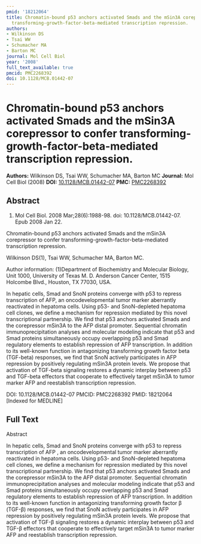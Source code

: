 ```yaml
---
pmid: '18212064'
title: Chromatin-bound p53 anchors activated Smads and the mSin3A corepressor to confer
  transforming-growth-factor-beta-mediated transcription repression.
authors:
- Wilkinson DS
- Tsai WW
- Schumacher MA
- Barton MC
journal: Mol Cell Biol
year: '2008'
full_text_available: true
pmcid: PMC2268392
doi: 10.1128/MCB.01442-07
---
```


# Chromatin-bound p53 anchors activated Smads and the mSin3A corepressor to confer transforming-growth-factor-beta-mediated transcription repression.
**Authors:** Wilkinson DS, Tsai WW, Schumacher MA, Barton MC
**Journal:** Mol Cell Biol (2008)
**DOI:** [10.1128/MCB.01442-07](https://doi.org/10.1128/MCB.01442-07)
**PMC:** [PMC2268392](https://www.ncbi.nlm.nih.gov/pmc/articles/PMC2268392/)

## Abstract

1. Mol Cell Biol. 2008 Mar;28(6):1988-98. doi: 10.1128/MCB.01442-07. Epub 2008
Jan  22.

Chromatin-bound p53 anchors activated Smads and the mSin3A corepressor to confer 
transforming-growth-factor-beta-mediated transcription repression.

Wilkinson DS(1), Tsai WW, Schumacher MA, Barton MC.

Author information:
(1)Department of Biochemistry and Molecular Biology, Unit 1000, University of 
Texas M. D. Anderson Cancer Center, 1515 Holcombe Blvd., Houston, TX 77030, USA.

In hepatic cells, Smad and SnoN proteins converge with p53 to repress 
transcription of AFP, an oncodevelopmental tumor marker aberrantly reactivated 
in hepatoma cells. Using p53- and SnoN-depleted hepatoma cell clones, we define 
a mechanism for repression mediated by this novel transcriptional partnership. 
We find that p53 anchors activated Smads and the corepressor mSin3A to the AFP 
distal promoter. Sequential chromatin immunoprecipitation analyses and molecular 
modeling indicate that p53 and Smad proteins simultaneously occupy overlapping 
p53 and Smad regulatory elements to establish repression of AFP transcription. 
In addition to its well-known function in antagonizing transforming growth 
factor beta (TGF-beta) responses, we find that SnoN actively participates in AFP 
repression by positively regulating mSin3A protein levels. We propose that 
activation of TGF-beta signaling restores a dynamic interplay between p53 and 
TGF-beta effectors that cooperate to effectively target mSin3A to tumor marker 
AFP and reestablish transcription repression.

DOI: 10.1128/MCB.01442-07
PMCID: PMC2268392
PMID: 18212064 [Indexed for MEDLINE]

## Full Text

Abstract

In hepatic cells, Smad and SnoN proteins converge with p53 to repress transcription of AFP , an oncodevelopmental tumor marker aberrantly reactivated in hepatoma cells. Using p53- and SnoN-depleted hepatoma cell clones, we define a mechanism for repression mediated by this novel transcriptional partnership. We find that p53 anchors activated Smads and the corepressor mSin3A to the AFP distal promoter. Sequential chromatin immunoprecipitation analyses and molecular modeling indicate that p53 and Smad proteins simultaneously occupy overlapping p53 and Smad regulatory elements to establish repression of AFP transcription. In addition to its well-known function in antagonizing transforming growth factor β (TGF-β) responses, we find that SnoN actively participates in AFP repression by positively regulating mSin3A protein levels. We propose that activation of TGF-β signaling restores a dynamic interplay between p53 and TGF-β effectors that cooperate to effectively target mSin3A to tumor marker AFP and reestablish transcription repression.
